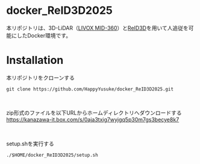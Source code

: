 # docker_ReID3D2025
本リポジトリは、3D-LiDAR（[LIVOX MID-360](https://www.livoxtech.com/jp/mid-360)）と[ReID3D](https://github.com/GWxuan/ReID3D.git)を用いて人追従を可能にしたDocker環境です。
</br>

# Installation
本リポジトリをクローンする

```
git clone https://github.com/HappyYusuke/docker_ReID3D2025.git
```

</br>

zip形式のファイルを以下URLからホームディレクトリへダウンロードする</br>
https://kanazawa-it.box.com/s/0aja3txig7wyjgq5p30m7gs3becye8k7

</br>

setup.shを実行する

```
./$HOME/docker_ReID3D2025/setup.sh
```
